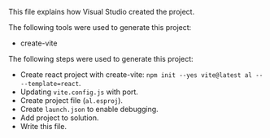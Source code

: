 This file explains how Visual Studio created the project.

The following tools were used to generate this project:
- create-vite

The following steps were used to generate this project:
- Create react project with create-vite: `npm init --yes vite@latest al -- --template=react`.
- Updating `vite.config.js` with port.
- Create project file (`al.esproj`).
- Create `launch.json` to enable debugging.
- Add project to solution.
- Write this file.
